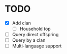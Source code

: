 

# TODO

- [x] Add clan
  - [ ] Household top
- [ ] Query direct offspring
- [ ] Query by a clan
- [ ] Multi-language support